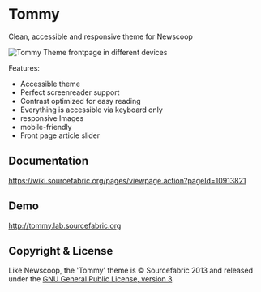 Tommy
=========

Clean, accessible and responsive theme for Newscoop

![Tommy Theme frontpage in different devices](https://wiki.sourcefabric.org/download/attachments/10913821/tommy_1.png?version=1&modificationDate=1381484313000&api=v2)

Features:

* Accessible theme
* Perfect screenreader support
* Contrast optimized for easy reading
* Everything is accessible via keyboard only
* responsive Images
* mobile-friendly
* Front page article slider


Documentation
-------------

https://wiki.sourcefabric.org/pages/viewpage.action?pageId=10913821

Demo
----

http://tommy.lab.sourcefabric.org

Copyright & License
-------------------

Like Newscoop, the 'Tommy' theme is &copy; Sourcefabric 2013 and released under the <a href="https://www.gnu.org/licenses/gpl.html">GNU General Public License, version 3</a>.
